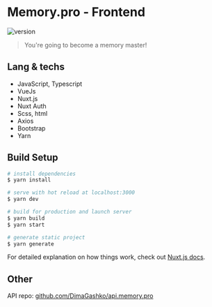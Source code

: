 # Memory.pro - Frontend
  
![version](https://img.shields.io/badge/version-0.0.02%20(sketch)-red)

> You're going to become a memory master!

## Lang & techs

- JavaScript, Typescript
- VueJs
- Nuxt.js
- Nuxt Auth
- Scss, html
- Axios
- Bootstrap
- Yarn

## Build Setup

``` bash
# install dependencies
$ yarn install

# serve with hot reload at localhost:3000
$ yarn dev

# build for production and launch server
$ yarn build
$ yarn start

# generate static project
$ yarn generate
```

For detailed explanation on how things work, check out [Nuxt.js docs](https://nuxtjs.org).

## Other 

API repo: [github.com/DimaGashko/api.memory.pro](https://github.com/DimaGashko/api.memory.pro)
